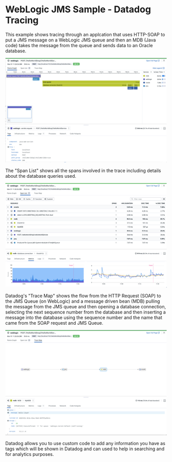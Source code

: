 # WebLogic JMS Sample - Datadog Tracing 

This example shows tracing through an applcation that uses HTTP-SOAP to put a JMS message on a WebLogic JMS queue and then an MDB (Java code) takes the message from the queue and sends data to an Oracle database. 



![DD-APM-Trace](images/DD-APM-Trace.png)

The "Span List" shows all the spans involved in the trace including details about the database queries used.

![DD-Span-List](images/DD-Span-List.png)



Datadog's "Trace Map" shows the flow from the HTTP Request (SOAP) to the JMS Queue (on WebLogic) and a message driven bean (MDB) pulling the message from the JMS queue and then opening a database connection, selecting the next sequence number from the database and then inserting a message into the database using the sequence number and the name that came from the SOAP request and JMS Queue. 

![DD-Trace-Map](images/DD-Trace-Map.png)

Datadog allows you to use custom code to add any information you have as tags which will be shown in Datadog and can used to help in searching and for analytics purposes.






